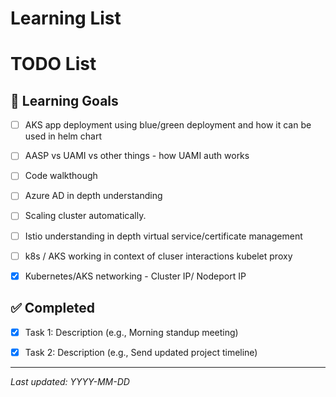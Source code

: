 # Learning List
# TODO List

## 🎯 Learning Goals


- [ ] AKS app deployment using blue/green deployment and how it can be used in helm chart
- [ ] AASP vs UAMI vs other things - how UAMI auth works
- [ ] Code walkthough
- [ ] Azure AD in depth understanding
- [ ] Scaling cluster automatically.
- [ ] Istio understanding in depth virtual service/certificate management
- [ ] k8s / AKS working in context of cluser interactions kubelet proxy
- [x] Kubernetes/AKS networking - Cluster IP/ Nodeport IP 


## ✅ Completed
- [x] Task 1: Description (e.g., Morning standup meeting)
- [x] Task 2: Description (e.g., Send updated project timeline)


---

*Last updated: YYYY-MM-DD*
